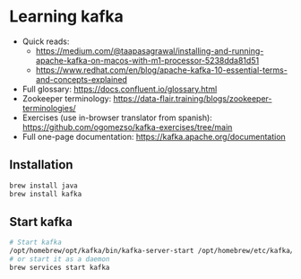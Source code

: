 # Learning kafka
- Quick reads:
  - https://medium.com/@taapasagrawal/installing-and-running-apache-kafka-on-macos-with-m1-processor-5238dda81d51
  - https://www.redhat.com/en/blog/apache-kafka-10-essential-terms-and-concepts-explained
- Full glossary: https://docs.confluent.io/glossary.html
- Zookeeper terminology: https://data-flair.training/blogs/zookeeper-terminologies/
- Exercises (use in-browser translator from spanish): https://github.com/ogomezso/kafka-exercises/tree/main
- Full one-page documentation: https://kafka.apache.org/documentation

## Installation
```bash
brew install java
brew install kafka
```

## Start kafka
```bash
# Start kafka
/opt/homebrew/opt/kafka/bin/kafka-server-start /opt/homebrew/etc/kafka/server.properties
# or start it as a daemon
brew services start kafka
```
